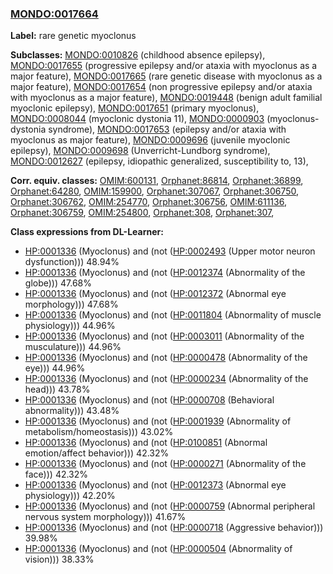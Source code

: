 
### [MONDO:0017664](http://purl.obolibrary.org/obo/MONDO_0017664)
**Label:** rare genetic myoclonus

**Subclasses:** [MONDO:0010826](http://purl.obolibrary.org/obo/MONDO_0010826) (childhood absence epilepsy), [MONDO:0017655](http://purl.obolibrary.org/obo/MONDO_0017655) (progressive epilepsy and/or ataxia with myoclonus as a major feature), [MONDO:0017665](http://purl.obolibrary.org/obo/MONDO_0017665) (rare genetic disease with myoclonus as a major feature), [MONDO:0017654](http://purl.obolibrary.org/obo/MONDO_0017654) (non progressive epilepsy and/or ataxia with myoclonus as a major feature), [MONDO:0019448](http://purl.obolibrary.org/obo/MONDO_0019448) (benign adult familial myoclonic epilepsy), [MONDO:0017651](http://purl.obolibrary.org/obo/MONDO_0017651) (primary myoclonus), [MONDO:0008044](http://purl.obolibrary.org/obo/MONDO_0008044) (myoclonic dystonia 11), [MONDO:0000903](http://purl.obolibrary.org/obo/MONDO_0000903) (myoclonus-dystonia syndrome), [MONDO:0017653](http://purl.obolibrary.org/obo/MONDO_0017653) (epilepsy and/or ataxia with myoclonus as major feature), [MONDO:0009696](http://purl.obolibrary.org/obo/MONDO_0009696) (juvenile myoclonic epilepsy), [MONDO:0009698](http://purl.obolibrary.org/obo/MONDO_0009698) (Unverricht-Lundborg syndrome), [MONDO:0012627](http://purl.obolibrary.org/obo/MONDO_0012627) (epilepsy, idiopathic generalized, susceptibility to, 13), 

**Corr. equiv. classes:** [OMIM:600131](http://purl.obolibrary.org/obo/OMIM_600131), [Orphanet:86814](http://www.orpha.net/ORDO/Orphanet_86814), [Orphanet:36899](http://www.orpha.net/ORDO/Orphanet_36899), [Orphanet:64280](http://www.orpha.net/ORDO/Orphanet_64280), [OMIM:159900](http://purl.obolibrary.org/obo/OMIM_159900), [Orphanet:307067](http://www.orpha.net/ORDO/Orphanet_307067), [Orphanet:306750](http://www.orpha.net/ORDO/Orphanet_306750), [Orphanet:306762](http://www.orpha.net/ORDO/Orphanet_306762), [OMIM:254770](http://purl.obolibrary.org/obo/OMIM_254770), [Orphanet:306756](http://www.orpha.net/ORDO/Orphanet_306756), [OMIM:611136](http://purl.obolibrary.org/obo/OMIM_611136), [Orphanet:306759](http://www.orpha.net/ORDO/Orphanet_306759), [OMIM:254800](http://purl.obolibrary.org/obo/OMIM_254800), [Orphanet:308](http://www.orpha.net/ORDO/Orphanet_308), [Orphanet:307](http://www.orpha.net/ORDO/Orphanet_307), 

**Class expressions from DL-Learner:**

- [HP:0001336](http://purl.obolibrary.org/obo/HP_0001336) (Myoclonus) and (not ([HP:0002493](http://purl.obolibrary.org/obo/HP_0002493) (Upper motor neuron dysfunction))) 48.94%
- [HP:0001336](http://purl.obolibrary.org/obo/HP_0001336) (Myoclonus) and (not ([HP:0012374](http://purl.obolibrary.org/obo/HP_0012374) (Abnormality of the globe))) 47.68%
- [HP:0001336](http://purl.obolibrary.org/obo/HP_0001336) (Myoclonus) and (not ([HP:0012372](http://purl.obolibrary.org/obo/HP_0012372) (Abnormal eye morphology))) 47.68%
- [HP:0001336](http://purl.obolibrary.org/obo/HP_0001336) (Myoclonus) and (not ([HP:0011804](http://purl.obolibrary.org/obo/HP_0011804) (Abnormality of muscle physiology))) 44.96%
- [HP:0001336](http://purl.obolibrary.org/obo/HP_0001336) (Myoclonus) and (not ([HP:0003011](http://purl.obolibrary.org/obo/HP_0003011) (Abnormality of the musculature))) 44.96%
- [HP:0001336](http://purl.obolibrary.org/obo/HP_0001336) (Myoclonus) and (not ([HP:0000478](http://purl.obolibrary.org/obo/HP_0000478) (Abnormality of the eye))) 44.96%
- [HP:0001336](http://purl.obolibrary.org/obo/HP_0001336) (Myoclonus) and (not ([HP:0000234](http://purl.obolibrary.org/obo/HP_0000234) (Abnormality of the head))) 43.78%
- [HP:0001336](http://purl.obolibrary.org/obo/HP_0001336) (Myoclonus) and (not ([HP:0000708](http://purl.obolibrary.org/obo/HP_0000708) (Behavioral abnormality))) 43.48%
- [HP:0001336](http://purl.obolibrary.org/obo/HP_0001336) (Myoclonus) and (not ([HP:0001939](http://purl.obolibrary.org/obo/HP_0001939) (Abnormality of metabolism/homeostasis))) 43.02%
- [HP:0001336](http://purl.obolibrary.org/obo/HP_0001336) (Myoclonus) and (not ([HP:0100851](http://purl.obolibrary.org/obo/HP_0100851) (Abnormal emotion/affect behavior))) 42.32%
- [HP:0001336](http://purl.obolibrary.org/obo/HP_0001336) (Myoclonus) and (not ([HP:0000271](http://purl.obolibrary.org/obo/HP_0000271) (Abnormality of the face))) 42.32%
- [HP:0001336](http://purl.obolibrary.org/obo/HP_0001336) (Myoclonus) and (not ([HP:0012373](http://purl.obolibrary.org/obo/HP_0012373) (Abnormal eye physiology))) 42.20%
- [HP:0001336](http://purl.obolibrary.org/obo/HP_0001336) (Myoclonus) and (not ([HP:0000759](http://purl.obolibrary.org/obo/HP_0000759) (Abnormal peripheral nervous system morphology))) 41.67%
- [HP:0001336](http://purl.obolibrary.org/obo/HP_0001336) (Myoclonus) and (not ([HP:0000718](http://purl.obolibrary.org/obo/HP_0000718) (Aggressive behavior))) 39.98%
- [HP:0001336](http://purl.obolibrary.org/obo/HP_0001336) (Myoclonus) and (not ([HP:0000504](http://purl.obolibrary.org/obo/HP_0000504) (Abnormality of vision))) 38.33%



